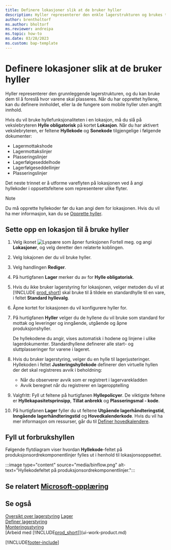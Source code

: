 ```yaml
---
title: Definere lokasjoner slik at de bruker hyller
description: Hyller representerer den enkle lagerstrukturen og brukes til å komme med forslag om plasseringen av varer.
author: brentholtorf
ms.author: bholtorf
ms.reviewer: andreipa
ms.topic: how-to
ms.date: 03/28/2023
ms.custom: bap-template
---
```


# <a name="set-up-locations-to-use-bins" />Definere lokasjoner slik at de bruker hyller

Hyller representerer den grunnleggende lagerstrukturen, og du kan bruke dem til å foreslå hvor varene skal plasseres. Når du har opprettet hyllene, kan du definere innholdet, eller la de fungere som mobile hyller uten angitt innhold.

Hvis du vil bruke hyllefunksjonaliteten i en lokasjon, må du slå på vekslebryteren **Hylle obligatorisk** på kortet **Lokasjon**. Når du har aktivert vekslebryteren, er feltene **Hyllekode** og **Sonekode** tilgjengelige i følgende dokumenter:

* Lagermottakshode
* Lagermottakslinjer
* Plasseringslinjer
* Lagerfølgeseddelhode
* Lagerfølgeseddellinjer
* Plasseringslinjer

Det neste trinnet er å utforme vareflyten på lokasjonen ved å angi hyllekoder i oppsettsfeltene som representerer ulike flyter.  

> [!NOTE]  
> Du må opprette hyllekoder før du kan angi dem for lokasjonen. Hvis du vil ha mer informasjon, kan du se [Opprette hyller](warehouse-how-to-create-individual-bins.md).  

## <a name="to-set-up-a-location-to-use-bins" />Sette opp en lokasjon til å bruke hyller

1. Velg ikonet ![Lyspære som åpner funksjonen Fortell meg.](media/ui-search/search_small.png "Fortell hva du vil gjøre") og angi **Lokasjoner**, og velg deretter den relaterte koblingen.  
2. Velg lokajonen der du vil bruke hyller.  
3. Velg handlingen **Rediger**.  
4. På hurtigfanen **Lager** merker du av for **Hylle obligatorisk**.  
5. Hvis du ikke bruker lagerstyring for lokasjonen, velger metoden du vil at [!INCLUDE [prod_short](includes/prod_short.md)] skal bruke til å tildele en standardhylle til en vare, i feltet **Standard hyllevalg**.  
6. Åpne kortet for lokasjonen du vil konfigurere hyller for.
7. På hurtigfanen **Hyller** velger du de hyllene du vil bruke som standard for mottak og leveringer og inngående, utgående og åpne produksjonshyller.  

    De hyllekodene du angir, vises automatisk i hodene og linjene i ulike lagerdokumenter. Standardhyllene definerer alle start- og sluttplasseringer for varene i lageret.  
8. Hvis du bruker lagerstyring, velger du en hylle til lagerjusteringer. Hyllekoden i feltet **Justeringshyllekode** definerer den virtuelle hyllen der det skal registreres avvik i beholdning:

    * Når du observerer avvik som er registrert i lagervarekladden
    * Avvik beregnet når du registrerer en lageropptelling  
9. Valgfritt: Fyll ut feltene på hurtigfanen **Hyllepolicyer**. De viktigste feltene er **Hyllekapasitetsprinsipp**, **Tillat anbrekk** og **Plasseringsmal - kode**.  
10. På hurtigfanen **Lager** fyller du ut feltene **Utgående lagerhåndteringstid**, **Inngående lagerhåndteringstid** og **Hovedkalenderkode**. Hvis du vil ha mer informasjon om ressurser, går du til [Definer hovedkalendere](across-how-to-assign-base-calendars.md).

## <a name="fill-in-the-consumption-bin" />Fyll ut forbrukshyllen

Følgende flytdiagram viser hvordan **Hyllekode**-feltet på produksjonsordrekomponentlinjer fylles ut i henhold til lokasjonsoppsettet.

:::image type="content" source="media/binflow.png" alt-text="Hyllekodefeltet på produksjonsordrekomponentlinjer.":::

## <a name="see-related-microsoft-training" />Se relatert [Microsoft-opplæring](/training/modules/configure-bins-location/)

## <a name="see-also" />Se også

[Oversikt over lagerstyring](design-details-warehouse-management.md)
[Lager](inventory-manage-inventory.md)  
[Definer lagerstyring](warehouse-setup-warehouse.md)  
[Monteringsstyring](assembly-assemble-items.md)  
[Arbeid med [!INCLUDE[prod_short](includes/prod_short.md)]](ui-work-product.md)

[!INCLUDE[footer-include](includes/footer-banner.md)]
